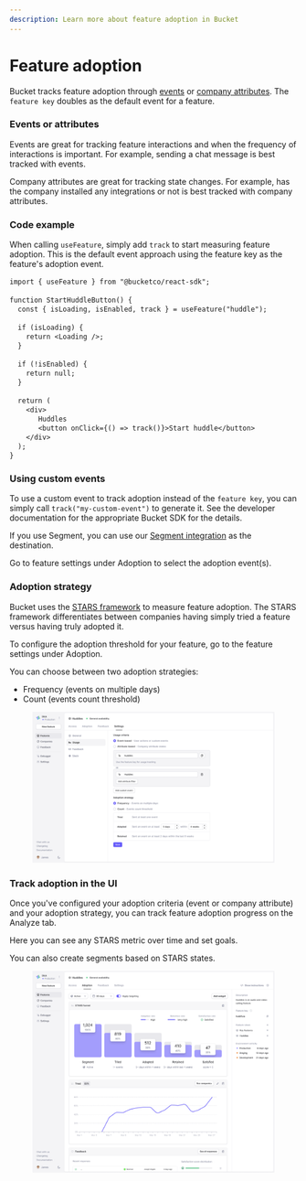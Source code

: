 ```yaml
---
description: Learn more about feature adoption in Bucket
---
```


# Feature adoption

Bucket tracks feature adoption through [events](../introduction/concepts/event.md) or [company attributes](../introduction/concepts/company.md#attributes). The `feature key` doubles as the default event for a feature.

### Events or attributes

Events are great for tracking feature interactions and when the frequency of interactions is important. For example, sending a chat message is best tracked with events.

Company attributes are great for tracking state changes. For example, has the company installed any integrations or not is best tracked with company attributes.

### Code example

When calling `useFeature`, simply add `track` to start measuring feature adoption. This is the default event approach using the feature key as the feature's adoption event.

```tsx
import { useFeature } from "@bucketco/react-sdk";

function StartHuddleButton() {
  const { isLoading, isEnabled, track } = useFeature("huddle");

  if (isLoading) {
    return <Loading />;
  }

  if (!isEnabled) {
    return null;
  }

  return (
    <div>
       Huddles
       <button onClick={() => track()}>Start huddle</button> 
    </div>
  );
}
```

### Using custom events

To use a custom event to track adoption instead of the `feature key`, you can simply call `track("my-custom-event")` to generate it. See the developer documentation for the appropriate Bucket SDK for the details.

If you use Segment, you can use our [Segment integration](../integrations/segment.md) as the destination.

Go to feature settings under Adoption to select the adoption event(s).

### Adoption strategy

Bucket uses the [STARS framework](feature-analysis/stars-framework.md) to measure feature adoption. The STARS framework differentiates between companies having simply tried a feature versus having truly adopted it.

To configure the adoption threshold for your feature, go to the feature settings under Adoption.

You can choose between two adoption strategies:

* Frequency (events on multiple days)
* Count (events count threshold)

<figure><img src="../.gitbook/assets/Adoption strategy V2-min.png" alt="Feature adoption strategy settings"><figcaption></figcaption></figure>

### Track adoption in the UI

Once you've configured your adoption criteria (event or company attribute) and your adoption strategy, you can track feature adoption progress on the Analyze tab.

Here you can see any STARS metric over time and set goals.

You can also create segments based on STARS states.

<figure><img src="../.gitbook/assets/Track adoption in the UI v3-min.png" alt="Analyze tab with feature adoption metrics"><figcaption></figcaption></figure>

